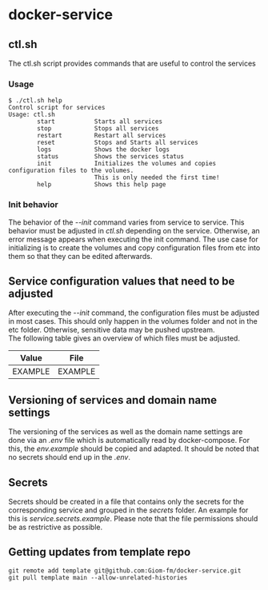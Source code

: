 # docker-service


## ctl.sh
The ctl.sh script provides commands that are useful to control the services
### Usage
```
$ ./ctl.sh help
Control script for services
Usage: ctl.sh
        start           Starts all services
        stop            Stops all services
        restart         Restart all services
        reset           Stops and Starts all services
        logs            Shows the docker logs
        status          Shows the services status
        init            Initializes the volumes and copies configuration files to the volumes.
                        This is only needed the first time!
        help            Shows this help page
```
### Init behavior

The behavior of the *--init* command varies from service to service. This behavior must be adjusted in *ctl.sh* depending on the service. Otherwise, an error message appears when executing the init command. The use case for initializing is to create the volumes and copy configuration files from etc into them so that they can be edited afterwards.

## Service configuration values that need to be adjusted 
After executing the *--init* command, the configuration files must be adjusted in most cases. This should only happen in the volumes folder and not in the etc folder. Otherwise, sensitive data may be pushed upstream.  
The following table gives an overview of which files must be adjusted.

| Value   | File    |
| ------- | ------- |
| EXAMPLE | EXAMPLE |

## Versioning of services and domain name settings
The versioning of the services as well as the domain name settings are done via an *.env* file which is automatically read by docker-compose. For this, the *env.example* should be copied and adapted. It should be noted that no secrets should end up in the *.env*.

## Secrets
Secrets should be created in a file that contains only the secrets for the corresponding service
and grouped in the *secrets* folder. An example for this is *service.secrets.example*. Please note that the file permissions should be as restrictive as possible.

## Getting updates from template repo
```
git remote add template git@github.com:Giom-fm/docker-service.git
git pull template main --allow-unrelated-histories
```
